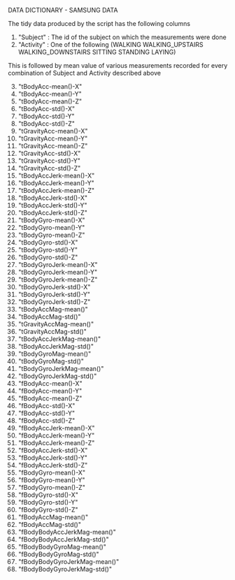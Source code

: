DATA DICTIONARY - SAMSUNG DATA

The tidy data produced by the script has the following columns
1. "Subject" : The id of the subject on which the measurements were done
2. "Activity" : One of the following (WALKING WALKING_UPSTAIRS WALKING_DOWNSTAIRS SITTING STANDING LAYING)

This is followed by mean value of various measurements recorded for every combination of Subject and Activity described above

3.  "tBodyAcc-mean()-X"
4.  "tBodyAcc-mean()-Y"          
5.  "tBodyAcc-mean()-Z"
6.  "tBodyAcc-std()-X" 
7.  "tBodyAcc-std()-Y"
8.  "tBodyAcc-std()-Z"           
9.  "tGravityAcc-mean()-X"
10. "tGravityAcc-mean()-Y"        
11. "tGravityAcc-mean()-Z"
12. "tGravityAcc-std()-X"
13. "tGravityAcc-std()-Y"
14. "tGravityAcc-std()-Z"         
15. "tBodyAccJerk-mean()-X"
16. "tBodyAccJerk-mean()-Y"      
17. "tBodyAccJerk-mean()-Z"
18. "tBodyAccJerk-std()-X"
19. "tBodyAccJerk-std()-Y"
20. "tBodyAccJerk-std()-Z"
21. "tBodyGyro-mean()-X"
22. "tBodyGyro-mean()-Y"
23. "tBodyGyro-mean()-Z"
24. "tBodyGyro-std()-X"
25. "tBodyGyro-std()-Y"
26. "tBodyGyro-std()-Z"
27. "tBodyGyroJerk-mean()-X"
28. "tBodyGyroJerk-mean()-Y"  
29. "tBodyGyroJerk-mean()-Z"
30. "tBodyGyroJerk-std()-X"
31. "tBodyGyroJerk-std()-Y"
32. "tBodyGyroJerk-std()-Z"
33. "tBodyAccMag-mean()"
34. "tBodyAccMag-std()"
35. "tGravityAccMag-mean()"
36. "tGravityAccMag-std()"
37. "tBodyAccJerkMag-mean()"
38. "tBodyAccJerkMag-std()"
39. "tBodyGyroMag-mean()"
40. "tBodyGyroMag-std()"
41. "tBodyGyroJerkMag-mean()"
42. "tBodyGyroJerkMag-std()"
43. "fBodyAcc-mean()-X"
44. "fBodyAcc-mean()-Y"
45. "fBodyAcc-mean()-Z"
46. "fBodyAcc-std()-X"
47. "fBodyAcc-std()-Y"
48. "fBodyAcc-std()-Z"
49. "fBodyAccJerk-mean()-X"
50. "fBodyAccJerk-mean()-Y"
51. "fBodyAccJerk-mean()-Z"
52. "fBodyAccJerk-std()-X"
53. "fBodyAccJerk-std()-Y"
54. "fBodyAccJerk-std()-Z"
55. "fBodyGyro-mean()-X"
56. "fBodyGyro-mean()-Y"
57. "fBodyGyro-mean()-Z"
58. "fBodyGyro-std()-X"
59. "fBodyGyro-std()-Y"
60. "fBodyGyro-std()-Z"
61. "fBodyAccMag-mean()"
62. "fBodyAccMag-std()"
63. "fBodyBodyAccJerkMag-mean()"
64. "fBodyBodyAccJerkMag-std()"  
65. "fBodyBodyGyroMag-mean()"
66. "fBodyBodyGyroMag-std()"
67. "fBodyBodyGyroJerkMag-mean()"
68. "fBodyBodyGyroJerkMag-std()"
